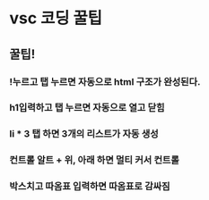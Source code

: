 # vsc 코딩 꿀팁



## 꿀팁!

### !누르고 탭 누르면 자동으로 html 구조가 완성된다.



### h1입력하고 탭 누르면 자동으로 열고 닫힘



### li * 3 탭 하면 3개의 리스트가 자동 생성



### 컨트롤 알트 + 위, 아래 하면 멀티 커서 컨트롤



### 박스치고 따옴표 입력하면 따옴표로 감싸짐

